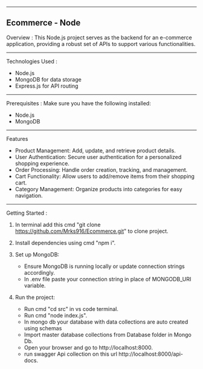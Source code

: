 -------------------------------------------------------------
Ecommerce - Node
-------------------------------------------------------------

Overview :
This Node.js project serves as the backend for an e-commerce application, providing a robust set of APIs to support various functionalities.

-------------------------------------------------------------

Technologies Used : 
- Node.js
- MongoDB for data storage
- Express.js for API routing

-------------------------------------------------------------


Prerequisites :
Make sure you have the following installed:
- Node.js
- MongoDB

-------------------------------------------------------------
Features
- Product Management: Add, update, and retrieve product details.
- User Authentication: Secure user authentication for a personalized shopping experience.
- Order Processing: Handle order creation, tracking, and management.
- Cart Functionality: Allow users to add/remove items from their shopping cart.
- Category Management: Organize products into categories for easy navigation.

-------------------------------------------------------------

Getting Started :

1. In terminal add this cmd "git clone https://github.com/Mrks916/Ecommerce.git" to clone project.

2. Install dependencies using cmd "npm i".

3. Set up MongoDB:
    - Ensure MongoDB is running locally or update connection strings accordingly.
    - In .env file paste your connection string in place of MONGODB_URI variable.

4. Run the project:
   - Run cmd "cd src" in vs code terminal.
   - Run cmd "node index.js".
   - In mongo db your database with data collections are auto created using schemas 
   - Import master database collections from Database folder in Mongo Db. 
   - Open your browser and go to http://localhost:8000.
   - run swagger Api collection on this url http://localhost:8000/api-docs.
